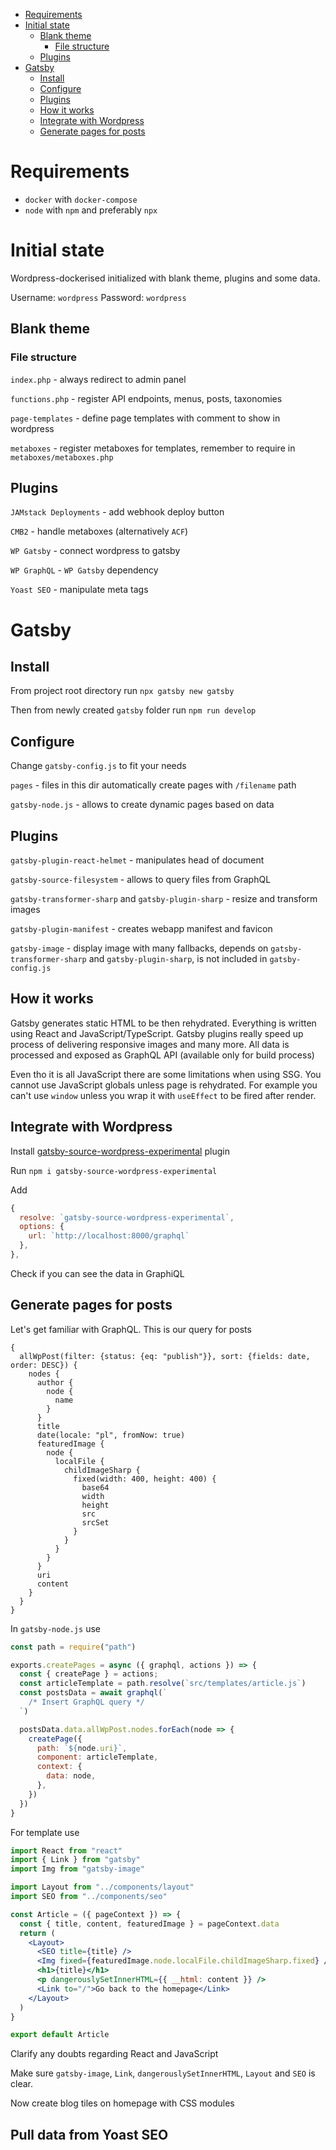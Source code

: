 - [Requirements](#requirements)
- [Initial state](#initial-state)
  - [Blank theme](#blank-theme)
    - [File structure](#file-structure)
  - [Plugins](#plugins)
- [Gatsby](#gatsby)
  - [Install](#install)
  - [Configure](#configure)
  - [Plugins](#plugins-1)
  - [How it works](#how-it-works)
  - [Integrate with Wordpress](#integrate-with-wordpress)
  - [Generate pages for posts](#generate-pages-for-posts)

# Requirements

- `docker` with `docker-compose`
- `node` with `npm` and preferably `npx`

# Initial state

Wordpress-dockerised initialized with blank theme, plugins and some data.

Username: `wordpress` Password: `wordpress`

## Blank theme

### File structure

`index.php` - always redirect to admin panel

`functions.php` - register API endpoints, menus, posts, taxonomies

`page-templates` - define page templates with comment to show in wordpress

`metaboxes` - register metaboxes for templates, remember to require in `metaboxes/metaboxes.php`

## Plugins

`JAMstack Deployments` - add webhook deploy button

`CMB2` - handle metaboxes (alternatively `ACF`)

`WP Gatsby` - connect wordpress to gatsby

`WP GraphQL` - `WP Gatsby` dependency

`Yoast SEO` - manipulate meta tags

# Gatsby

## Install

From project root directory run `npx gatsby new gatsby`

Then from newly created `gatsby` folder run `npm run develop`

## Configure

Change `gatsby-config.js` to fit your needs

`pages` - files in this dir automatically create pages with `/filename` path

`gatsby-node.js` - allows to create dynamic pages based on data

## Plugins

`gatsby-plugin-react-helmet` - manipulates head of document

`gatsby-source-filesystem` - allows to query files from GraphQL

`gatsby-transformer-sharp` and `gatsby-plugin-sharp` - resize and transform images

`gatsby-plugin-manifest` - creates webapp manifest and favicon

`gatsby-image` - display image with many fallbacks, depends on `gatsby-transformer-sharp` and `gatsby-plugin-sharp`, is not included in `gatsby-config.js`

## How it works

Gatsby generates static HTML to be then rehydrated. Everything is written using React and JavaScript/TypeScript. Gatsby plugins really speed up process of delivering responsive images and many more. All data is processed and exposed as GraphQL API (available only for build process)

Even tho it is all JavaScript there are some limitations when using SSG. You cannot use JavaScript globals unless page is rehydrated. For example you can't use `window` unless you wrap it with `useEffect` to be fired after render.

## Integrate with Wordpress

Install [gatsby-source-wordpress-experimental](https://www.gatsbyjs.org/packages/gatsby-source-wordpress-experimental/) plugin

Run `npm i gatsby-source-wordpress-experimental`

Add

```js
{
  resolve: `gatsby-source-wordpress-experimental`,
  options: {
    url: `http://localhost:8000/graphql`
  },
},
```

Check if you can see the data in GraphiQL

## Generate pages for posts

Let's get familiar with GraphQL. This is our query for posts

```gql
{
  allWpPost(filter: {status: {eq: "publish"}}, sort: {fields: date, order: DESC}) {
    nodes {
      author {
        node {
          name
        }
      }
      title
      date(locale: "pl", fromNow: true)
      featuredImage {
        node {
          localFile {
            childImageSharp {
              fixed(width: 400, height: 400) {
                base64
                width
                height
                src
                srcSet
              }
            }
          }
        }
      }
      uri
      content
    }
  }
}

```

In `gatsby-node.js` use 
```js
const path = require("path")

exports.createPages = async ({ graphql, actions }) => {
  const { createPage } = actions;
  const articleTemplate = path.resolve(`src/templates/article.js`)
  const postsData = await graphql(`
    /* Insert GraphQL query */
  `)

  postsData.data.allWpPost.nodes.forEach(node => {
    createPage({
      path: `${node.uri}`,
      component: articleTemplate,
      context: {
        data: node,
      },
    })
  })
}
```

For template use 

```jsx
import React from "react"
import { Link } from "gatsby"
import Img from "gatsby-image"

import Layout from "../components/layout"
import SEO from "../components/seo"

const Article = ({ pageContext }) => {
  const { title, content, featuredImage } = pageContext.data
  return (
    <Layout>
      <SEO title={title} />
      <Img fixed={featuredImage.node.localFile.childImageSharp.fixed} />
      <h1>{title}</h1>
      <p dangerouslySetInnerHTML={{ __html: content }} />
      <Link to="/">Go back to the homepage</Link>
    </Layout>
  )
}

export default Article
```

Clarify any doubts regarding React and JavaScript

Make sure `gatsby-image`, `Link`, `dangerouslySetInnerHTML`, `Layout` and `SEO` is clear.

Now create blog tiles on homepage with CSS modules

## Pull data from Yoast SEO


